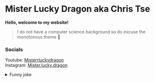# Mister Lucky Dragon aka **Chris Tse**  

**Hello, welcome to my website!**
>I do not have a computer science background so do excuse the monotonous theme 👟

### Socials
Youtube: [Misterrluckydragon](https://www.youtube.com/@misterrluckydragon)  
Instagram: [Mister.lucky.dragon](https://www.instagram.com/mister.lucky.dragon/)

<details>
  <summary>Funny joke</summary>
  ### How do celebrities stay cool?
```
    They have many fans
```
</details>





